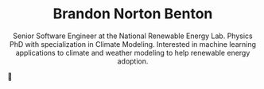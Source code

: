 <h1 align='center'>
  Brandon Norton Benton
</h1>

<p align='center'>
  Senior Software Engineer at the National Renewable Energy Lab. Physics PhD with specialization in Climate Modeling. Interested in machine learning applications to climate and weather modeling to help renewable energy adoption.
</p>👋

<a href="&#109;&#97;&#105;&#108;&#116;&#111;&#58;&#98;&#110;&#98;&#51;&#50;&#64;&#99;&#111;&#114;&#110;&#101;&#108;&#108;&#46;&#101;&#100;&#117;"><i class="fas fa-envelope"></i></a>
<a href="https://bnb32.github.io/docs/cv.pdf"><i class="ai ai-cv-square"></i></a>
<a href="https://scholar.google.com/citations?user=EyBB7bYAAAAJ&hl=en"><i class="ai ai-google-scholar-square"></i></a>
<a href="https://www.linkedin.com/in/brandonnbenton/"><i class="fab fa-linkedin"></i></a>
<a href="https://github.com/bnb32"><i class="fab fa-github"></i></a>
<a href="https://bitbucket.org/bnb32/"><i class="fab fa-bitbucket"></i></a>
<a href="https://kaggle.com/brandonbenton/"><i class="fab fa-kaggle"></i></a>
<a href="https://www.wyzant.com/Tutors/BrandonPhysics"><i class="fas fa-chalkboard-teacher"></i></a>

<!--
**bnb32/bnb32** is a ✨ _special_ ✨ repository because its `README.md` (this file) appears on your GitHub profile.

Here are some ideas to get you started:

- 🔭 I’m currently working on ...
- 🌱 I’m currently learning ...
- 👯 I’m looking to collaborate on ...
- 🤔 I’m looking for help with ...
- 💬 Ask me about ...
- 📫 How to reach me: ...
- 😄 Pronouns: ...
- ⚡ Fun fact: ...
-->
